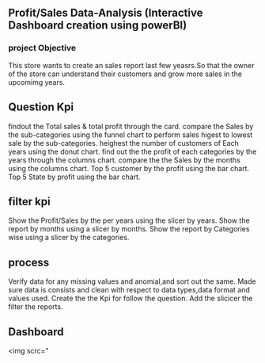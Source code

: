 ## Profit/Sales Data-Analysis (Interactive Dashboard creation using powerBI)
### project Objective
This store wants to create an sales report last few yeasrs.So that the owner of the store can understand their customers and grow more sales in the upcomimg years.
## Question Kpi
findout the Total sales & total profit through the card.
compare the Sales by the sub-categories using the funnel chart to perform sales higest to lowest sale by the sub-categories.
heighest the number of customers of Each years using the donut chart.
find out the the profit of each categories by the years through the columns chart.
compare the  the Sales by the months using the columns chart.
Top 5 customer by the profit using the bar chart.
Top 5 State by profit using the bar chart.

## filter kpi
Show the Profit/Sales by the per years using the slicer by years.
Show the report by months using a slicer by months.
Show the report by Categories wise using a slicer by the categories.

## process
Verify data for any missing values and anomial,and sort out the same.
Made sure data is consists and clean with respect to data types,data format and values used.
Create the the Kpi for follow the question.
Add the slicicer the filter the reports.

## Dashboard
<img scrc="
